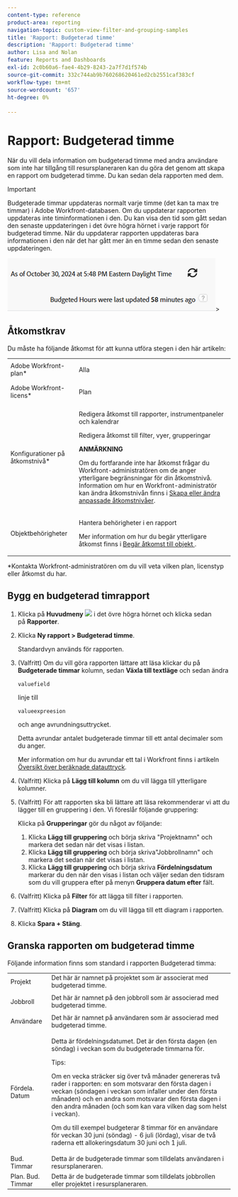 ```yaml
---
content-type: reference
product-area: reporting
navigation-topic: custom-view-filter-and-grouping-samples
title: 'Rapport: Budgeterad timme'
description: 'Rapport: Budgeterad timme'
author: Lisa and Nolan
feature: Reports and Dashboards
exl-id: 2c0b60a6-fae4-4b29-8243-2a7f7d1f574b
source-git-commit: 332c744ab9b760268620461ed2cb2551caf383cf
workflow-type: tm+mt
source-wordcount: '657'
ht-degree: 0%

---
```


# Rapport: Budgeterad timme

<!--
<p data-mc-conditions="QuicksilverOrClassic.Draft mode">(NOTE: From&nbsp;Alina: This is my article, but since it's about building a report, it is in the Reporting section. Please don't remove it -it's linked to Resource Management and it is super important.) </p>
-->

När du vill dela information om budgeterad timme med andra användare som inte har tillgång till resursplaneraren kan du göra det genom att skapa en rapport om budgeterad timme. Du kan sedan dela rapporten med dem.

>[!IMPORTANT]
>
>Budgeterade timmar uppdateras normalt varje timme (det kan ta max tre timmar) i Adobe Workfront-databasen. Om du uppdaterar rapporten uppdateras inte timinformationen i den. Du kan visa den tid som gått sedan den senaste uppdateringen i det övre högra hörnet i varje rapport för budgeterad timme. När du uppdaterar rapporten uppdateras bara informationen i den när det har gått mer än en timme sedan den senaste uppdateringen.
>
>![](assets/budgeted-hour-report-time-sync-warning-350x74.png)>

## Åtkomstkrav

Du måste ha följande åtkomst för att kunna utföra stegen i den här artikeln:

<table style="table-layout:auto"> 
 <col> 
 <col> 
 <tbody> 
  <tr> 
   <td role="rowheader">Adobe Workfront-plan*</td> 
   <td> <p>Alla</p> </td> 
  </tr> 
  <tr> 
   <td role="rowheader">Adobe Workfront-licens*</td> 
   <td> <p>Plan </p> </td> 
  </tr> 
  <tr> 
   <td role="rowheader">Konfigurationer på åtkomstnivå*</td> 
   <td> <p>Redigera åtkomst till rapporter, instrumentpaneler och kalendrar</p> <p>Redigera åtkomst till filter, vyer, grupperingar</p> <p><b>ANMÄRKNING</b>

Om du fortfarande inte har åtkomst frågar du Workfront-administratören om de anger ytterligare begränsningar för din åtkomstnivå. Information om hur en Workfront-administratör kan ändra åtkomstnivån finns i <a href="../../../administration-and-setup/add-users/configure-and-grant-access/create-modify-access-levels.md" class="MCXref xref">Skapa eller ändra anpassade åtkomstnivåer</a>.</p> </td>
</tr> 
  <tr> 
   <td role="rowheader">Objektbehörigheter</td> 
   <td> <p>Hantera behörigheter i en rapport</p> <p>Mer information om hur du begär ytterligare åtkomst finns i <a href="../../../workfront-basics/grant-and-request-access-to-objects/request-access.md" class="MCXref xref">Begär åtkomst till objekt </a>.</p> </td> 
  </tr> 
 </tbody> 
</table>

&#42;Kontakta Workfront-administratören om du vill veta vilken plan, licenstyp eller åtkomst du har.

## Bygg en budgeterad timrapport

1. Klicka på **Huvudmeny** ![](assets/main-menu-icon.png) i det övre högra hörnet och klicka sedan på **Rapporter**.

1. Klicka **Ny rapport > Budgeterad timme**.

   Standardvyn används för rapporten.

1. (Valfritt) Om du vill göra rapporten lättare att läsa klickar du på **Budgeterade timmar** kolumn, sedan **Växla till textläge** och sedan ändra

   ```
   valuefield
   ```

   linje till

   ```
   valueexpreesion
   ```

   och ange avrundningsuttrycket.

   Detta avrundar antalet budgeterade timmar till ett antal decimaler som du anger.

   Mer information om hur du avrundar ett tal i Workfront finns i artikeln [Översikt över beräknade datauttryck](../../../reports-and-dashboards/reports/calc-cstm-data-reports/calculated-data-expressions.md).

1. (Valfritt) Klicka på **Lägg till kolumn** om du vill lägga till ytterligare kolumner.
1. (Valfritt) För att rapporten ska bli lättare att läsa rekommenderar vi att du lägger till en gruppering i den. Vi föreslår följande gruppering:

   Klicka på **Grupperingar** gör du något av följande:

   1. Klicka **Lägg till gruppering** och börja skriva &quot;Projektnamn&quot; och markera det sedan när det visas i listan.
   1. Klicka **Lägg till gruppering** och börja skriva&quot;Jobbrollnamn&quot; och markera det sedan när det visas i listan.
   1. Klicka **Lägg till gruppering** och börja skriva **Fördelningsdatum** markerar du den när den visas i listan och väljer sedan den tidsram som du vill gruppera efter på menyn **Gruppera datum efter** fält.

1. (Valfritt) Klicka på **Filter** för att lägga till filter i rapporten.
1. (Valfritt) Klicka på **Diagram** om du vill lägga till ett diagram i rapporten.
1. Klicka **Spara + Stäng**.

## Granska rapporten om budgeterad timme

Följande information finns som standard i rapporten Budgeterad timma:

<table style="table-layout:auto"> 
 <col> 
 <col> 
 <tbody> 
  <tr> 
   <td role="rowheader">Projekt </td> 
   <td>Det här är namnet på projektet som är associerat med budgeterad timme.</td> 
  </tr> 
  <tr> 
   <td role="rowheader"> <p>Jobbroll</p> </td> 
   <td>Det här är namnet på den jobbroll som är associerad med budgeterad timme. </td> 
  </tr> 
  <tr> 
   <td role="rowheader">Användare</td> 
   <td>Det här är namnet på användaren som är associerad med budgeterad timme.</td> 
  </tr> 
  <tr> 
   <td role="rowheader">Fördela. Datum</td> 
   <td> <p>Detta är fördelningsdatumet. Det är den första dagen (en söndag) i veckan som du budgeterade timmarna för.</p> <p>Tips:  <p>Om en vecka sträcker sig över två månader genereras två rader i rapporten: en som motsvarar den första dagen i veckan (söndagen i veckan som infaller under den första månaden) och en andra som motsvarar den första dagen i den andra månaden (och som kan vara vilken dag som helst i veckan).</p> <p>Om du till exempel budgeterar 8 timmar för en användare för veckan 30 juni (söndag) - 6 juli (lördag), visar de två raderna ett allokeringsdatum 30 juni och 1 juli.</p> </p> </td> 
  </tr> 
  <tr> 
   <td role="rowheader">Bud. Timmar</td> 
   <td>Detta är de budgeterade timmar som tilldelats användaren i resursplaneraren.</td> 
  </tr> 
  <tr> 
   <td role="rowheader">Plan. Bud. Timmar</td> 
   <td>Detta är de budgeterade timmar som tilldelats jobbrollen eller projektet i resursplaneraren.</td> 
  </tr> 
 </tbody> 
</table>
